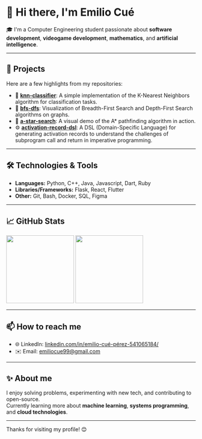 # 👋 Hi there, I'm Emilio Cué

🎓 I'm a Computer Engineering student passionate about **software development**, **videogame development**, **mathematics**, and **artificial intelligence**.

---

## 🚀 Projects

Here are a few highlights from my repositories:

- 🤖 [**knn-classifier**](https://github.com/EmilioCue/knn-classifier.git): A simple implementation of the K-Nearest Neighbors algorithm for classification tasks.
- 🔎 [**bfs-dfs**](https://github.com/EmilioCue/bfs-dfs.git): Visualization of Breadth-First Search and Depth-First Search algorithms on graphs. 
- 🧭 [**a-star-search**](https://github.com/EmilioCue/a-star-search.git): A visual demo of the A* pathfinding algorithm in action.
- ⚙️ [**activation-record-dsl**](https://github.com/EmilioCue/activation-record-dsl.git): A DSL (Domain-Specific Language) for generating activation records to understand the challenges of subprogram call and return in imperative programming.

---

## 🛠️ Technologies & Tools

- **Languages:** Python, C++, Java, Javascript, Dart, Ruby  
- **Libraries/Frameworks:** Flask, React, Flutter  
- **Other:** Git, Bash, Docker, SQL, Figma

---

## 📈 GitHub Stats

<p>
  <img height="180em" src="https://github-readme-stats.vercel.app/api?username=EmilioCue&show_icons=true&hide=prs&count_private=true&theme=default" />
  <img height="180em" src="https://github-readme-stats.vercel.app/api/top-langs/?username=EmilioCue&layout=compact&langs_count=6&theme=default"/>
</p>

---

## 📫 How to reach me

- 🌐 LinkedIn: [linkedin.com/in/emilio-cué-pérez-541065184/](https://www.linkedin.com/in/emilio-cu%C3%A9-p%C3%A9rez-541065184/)
- ✉️ Email: emiliocue99@gmail.com

---

## ✨ About me

I enjoy solving problems, experimenting with new tech, and contributing to open-source.  
Currently learning more about **machine learning**, **systems programming**, and **cloud technologies**.

---

Thanks for visiting my profile! 😊


